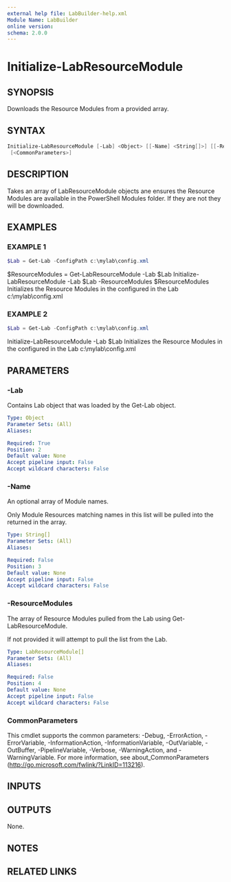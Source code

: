 ```yaml
---
external help file: LabBuilder-help.xml
Module Name: LabBuilder
online version:
schema: 2.0.0
---
```


# Initialize-LabResourceModule

## SYNOPSIS

Downloads the Resource Modules from a provided array.

## SYNTAX

```powershell
Initialize-LabResourceModule [-Lab] <Object> [[-Name] <String[]>] [[-ResourceModules] <LabResourceModule[]>]
 [<CommonParameters>]
```

## DESCRIPTION

Takes an array of LabResourceModule objects ane ensures the Resource Modules are available in
the PowerShell Modules folder.
If they are not they will be downloaded.

## EXAMPLES

### EXAMPLE 1

```powershell
$Lab = Get-Lab -ConfigPath c:\mylab\config.xml
```

$ResourceModules = Get-LabResourceModule -Lab $Lab
Initialize-LabResourceModule -Lab $Lab -ResourceModules $ResourceModules
Initializes the Resource Modules in the configured in the Lab c:\mylab\config.xml

### EXAMPLE 2

```powershell
$Lab = Get-Lab -ConfigPath c:\mylab\config.xml
```

Initialize-LabResourceModule -Lab $Lab
Initializes the Resource Modules in the configured in the Lab c:\mylab\config.xml

## PARAMETERS

### -Lab

Contains Lab object that was loaded by the Get-Lab object.

```yaml
Type: Object
Parameter Sets: (All)
Aliases:

Required: True
Position: 2
Default value: None
Accept pipeline input: False
Accept wildcard characters: False
```

### -Name

An optional array of Module names.

Only Module Resources matching names in this list will be pulled into the returned in the array.

```yaml
Type: String[]
Parameter Sets: (All)
Aliases:

Required: False
Position: 3
Default value: None
Accept pipeline input: False
Accept wildcard characters: False
```

### -ResourceModules

The array of Resource Modules pulled from the Lab using Get-LabResourceModule.

If not provided it will attempt to pull the list from the Lab.

```yaml
Type: LabResourceModule[]
Parameter Sets: (All)
Aliases:

Required: False
Position: 4
Default value: None
Accept pipeline input: False
Accept wildcard characters: False
```

### CommonParameters

This cmdlet supports the common parameters: -Debug, -ErrorAction, -ErrorVariable, -InformationAction, -InformationVariable, -OutVariable, -OutBuffer, -PipelineVariable, -Verbose, -WarningAction, and -WarningVariable.
For more information, see about_CommonParameters (http://go.microsoft.com/fwlink/?LinkID=113216).

## INPUTS

## OUTPUTS

None.

## NOTES

## RELATED LINKS
